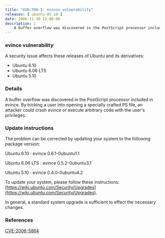 ```yaml
---
title: "USN-390-1: evince vulnerability"
releases: [ ubuntu-05.10 ]
date: 2006-11-30 12:00:00
description: |
    A buffer overflow was discovered in the PostScript processor included in  evince.  By tricking a user into opening a specially crafted PS file, an  attacker could crash evince or execute arbitrary code with the user&#39;s  privileges.
--- 
```

 
### evince vulnerability

A security issue affects these releases of Ubuntu and its derivatives:

* Ubuntu 6.10
* Ubuntu 6.06 LTS
* Ubuntu 5.10

### Details

A buffer overflow was discovered in the PostScript processor included in evince. By tricking a user into opening a specially crafted PS file, an attacker could crash evince or execute arbitrary code with the user&#39;s privileges.

### Update instructions

The problem can be corrected by updating your system to the following package version:

Ubuntu 6.10
 : evince <span>0.6.1-0ubuntu1.1</span>

Ubuntu 6.06 LTS
 : evince <span>0.5.2-0ubuntu3.1</span>

Ubuntu 5.10
 : evince <span>0.4.0-0ubuntu4.2</span>

To update your system, please follow these instructions: [https://wiki.ubuntu.com/Security/Upgrades](https://wiki.ubuntu.com/Security/Upgrades).

In general, a standard system upgrade is sufficient to effect the necessary changes.

### References

 [CVE-2006-5864](http://people.ubuntu.com/~ubuntu-security/cve/CVE-2006-5864)
 

